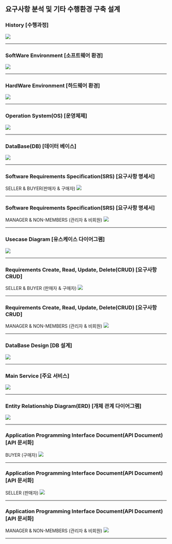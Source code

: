 요구사항 분석 및 기타 수행환경 구축 설계 
---



<h3>History [수행과정]</h3>
<image src="https://github.com/EM-PROJECT-ORG-Funrest/EM_Module_Test/assets/102271645/6f50a836-6526-4cc3-88e1-ef744f3ab050"></image>
<hr/>

<h3>SoftWare Environment [소프트웨어 환경]</h3>
<image src="https://github.com/EM-PROJECT-ORG-Funrest/EM_Module_Test/assets/102271645/fc614af5-ab78-4089-a192-a1d27790f254"></image>
<hr/>

<h3>HardWare Environment [하드웨어 환경]</h3>
<image src="https://github.com/EM-PROJECT-ORG-Funrest/EM_Module_Test/assets/102271645/f6f255ad-35db-4675-987e-413e6390a6cf"></image>
<hr/>

<h3>Operation System(OS) [운영체제]</h3>
<image src="https://github.com/EM-PROJECT-ORG-Funrest/EM_Module_Test/assets/102271645/3e2dc21e-74a3-4428-9292-d652bec282a1"></image>
<hr/>

<h3>DataBase(DB) [데이터 베이스]</h3>
<image src="https://github.com/EM-PROJECT-ORG-Funrest/EM_Module_Test/assets/102271645/f3c7e426-963f-4d33-8bd8-eb5ab588e33c"></image>
<hr/>

<h3>Software Requirements Specification(SRS) [요구사항 명세서]</h3>
SELLER & BUYER(판매자 & 구매자)
<image src="https://github.com/EM-PROJECT-ORG-Funrest/EM_Module_Test/assets/102271645/a993ca66-c6a2-4e66-a310-849332906dc7"> 
<hr/>

<h3>Software Requirements Specification(SRS) [요구사항 명세서]</h3>
MANAGER & NON-MEMBERS (관리자 & 비회원)
<image src="https://github.com/EM-PROJECT-ORG-Funrest/EM_Module_Test/assets/102271645/8497fee9-4eec-4fc1-b786-961e2a19bfc5"> 
<hr/>

<h3>Usecase Diagram [유스케이스 다이어그램]</h3>
<image src="https://github.com/EM-PROJECT-ORG-Funrest/EM_Module_Test/assets/102271645/2afed7b6-771b-406d-a2c4-20c7131f86d2"> 
<hr/>

<h3> Requirements Create, Read, Update, Delete(CRUD) [요구사항 CRUD]</h3>
SELLER & BUYER (판매자 & 구매자)
<image src="https://github.com/EM-PROJECT-ORG-Funrest/EM_Module_Test/assets/102271645/2701453b-0ecc-4e9c-8e3e-f25bfb5ab88a"> 
<hr/>

<h3> Requirements Create, Read, Update, Delete(CRUD) [요구사항 CRUD]</h3>
MANAGER & NON-MEMBERS (관리자 & 비회원)
<image src="https://github.com/EM-PROJECT-ORG-Funrest/EM_Module_Test/assets/102271645/4ba2d152-094e-4ef5-8b1c-cc255ba2fa9c"> 
<hr/>
  
<h3>DataBase Design [DB 설계]</h3>
<image src="https://github.com/EM-PROJECT-ORG-Funrest/EM_Module_Test/assets/102271645/123ba88f-fb3f-4315-a0d2-09f0cdc70a96"> 
<hr/>

<h3>Main Service [주요 서비스]</h3>
<image src="https://github.com/EM-PROJECT-ORG-Funrest/EM_Module_Test/assets/102271645/13140f6e-bcfe-4185-9570-a6138c9666f1"> 
<hr/>

<h3>Entity Relationship Diagram(ERD) [개체 관계 다이어그램] </h3>
<image src="https://github.com/EM-PROJECT-ORG-Funrest/EM_Module_Test/assets/102271645/af69de87-c50f-46c5-8c47-8dffd4030207"> 
<hr/>

<h3>Application Programming Interface Document(API Document) [API 문서화] </h3>
BUYER (구매자)
<image src="https://github.com/EM-PROJECT-ORG-Funrest/EM_Module_Test/assets/102271645/11ceeb31-69fd-4b5c-af07-cd582b78836e"> 
<hr/>

<h3>Application Programming Interface Document(API Document) [API 문서화] </h3>
SELLER (판매자)
<image src="https://github.com/EM-PROJECT-ORG-Funrest/EM_Module_Test/assets/102271645/3fa1a097-d485-432a-81ed-b2900d3574ed"> 
<hr/>

<h3>Application Programming Interface Document(API Document) [API 문서화] </h3>
MANAGER & NON-MEMBERS (관리자 & 비회원)
<image src="https://github.com/EM-PROJECT-ORG-Funrest/EM_Module_Test/assets/102271645/65a64f9d-20ce-4edd-8fd8-94ecc20b8810"> 
<hr/>


